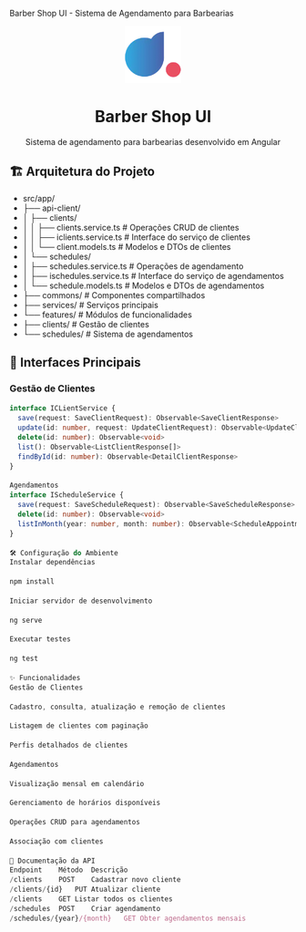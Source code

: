 Barber Shop UI - Sistema de Agendamento para Barbearias
<!--START_SECTION:header-->
<div align="center">
  <p align="center">
    <img 
      alt="Barber Shop UI" 
      src="https://raw.githubusercontent.com/digitalinnovationone/template-github-trilha/main/.github/assets/logo.webp" 
      width="100px" 
    />
    <h1>Barber Shop UI</h1>
    <p>Sistema de agendamento para barbearias desenvolvido em Angular</p>
  </p>
</div>
<!--END_SECTION:header-->

## 🏗️ Arquitetura do Projeto
* src/app/
* ├── api-client/
* │ ├── clients/
* │ │ ├── clients.service.ts # Operações CRUD de clientes
* │ │ ├── iclients.service.ts # Interface do serviço de clientes
* │ │ └── client.models.ts # Modelos e DTOs de clientes
* │ └── schedules/
* │ ├── schedules.service.ts # Operações de agendamento
* │ ├── ischedules.service.ts # Interface do serviço de agendamentos
* │ └── schedule.models.ts # Modelos e DTOs de agendamentos
* ├── commons/ # Componentes compartilhados
* ├── services/ # Serviços principais
* └── features/ # Módulos de funcionalidades
* ├── clients/ # Gestão de clientes
* └── schedules/ # Sistema de agendamentos


## 📡 Interfaces Principais

### Gestão de Clientes
```typescript
interface ICLientService {
  save(request: SaveClientRequest): Observable<SaveClientResponse>
  update(id: number, request: UpdateClientRequest): Observable<UpdateClientResponse>
  delete(id: number): Observable<void>
  list(): Observable<ListClientResponse[]>
  findById(id: number): Observable<DetailClientResponse>
}

Agendamentos
interface IScheduleService {
  save(request: SaveScheduleRequest): Observable<SaveScheduleResponse>
  delete(id: number): Observable<void>
  listInMonth(year: number, month: number): Observable<ScheduleAppointmentMonthResponse>
}

🛠️ Configuração do Ambiente
Instalar dependências

npm install

Iniciar servidor de desenvolvimento

ng serve

Executar testes

ng test

✨ Funcionalidades
Gestão de Clientes

Cadastro, consulta, atualização e remoção de clientes

Listagem de clientes com paginação

Perfis detalhados de clientes

Agendamentos

Visualização mensal em calendário

Gerenciamento de horários disponíveis

Operações CRUD para agendamentos

Associação com clientes

📄 Documentação da API
Endpoint	Método	Descrição
/clients	POST	Cadastrar novo cliente
/clients/{id}	PUT	Atualizar cliente
/clients	GET	Listar todos os clientes
/schedules	POST	Criar agendamento
/schedules/{year}/{month}	GET	Obter agendamentos mensais
